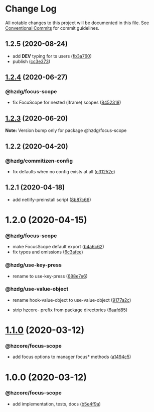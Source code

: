 # Change Log

All notable changes to this project will be documented in this file.
See [Conventional Commits](https://conventionalcommits.org) for commit guidelines.

## 1.2.5 (2020-08-24)


* add __DEV__ typing for ts users ([fb3a760](https://github.com/hzdg/hz-core/commit/fb3a760))
* publish ([cc3e373](https://github.com/hzdg/hz-core/commit/cc3e373))


## [1.2.4](https://github.com/hzdg/hz-core/compare/@hzdg/focus-scope@1.2.3...@hzdg/focus-scope@1.2.4) (2020-06-27)


### @hzdg/focus-scope

* fix FocuScope for nested (iframe) scopes ([8452318](https://github.com/hzdg/hz-core/commit/8452318))


## [1.2.3](https://github.com/hzdg/hz-core/compare/@hzdg/focus-scope@1.2.2...@hzdg/focus-scope@1.2.3) (2020-06-20)

**Note:** Version bump only for package @hzdg/focus-scope





## 1.2.2 (2020-04-20)


### @hzdg/commitizen-config

* fix defaults when no config exists at all ([c31252e](https://github.com/hzdg/hz-core/commit/c31252e))


## 1.2.1 (2020-04-18)


* add netlify-preinstall script ([8b87c66](https://github.com/hzdg/hz-core/commit/8b87c66))


# 1.2.0 (2020-04-15)


### @hzdg/focus-scope

* make FocusScope default export ([b4a6c62](https://github.com/hzdg/hz-core/commit/b4a6c62))
* fix typos and omissions ([6c3afee](https://github.com/hzdg/hz-core/commit/6c3afee))

### @hzdg/use-key-press

* rename to use-key-press ([688e7e6](https://github.com/hzdg/hz-core/commit/688e7e6))

### @hzdg/use-value-object

* rename hook-value-object to use-value-object ([9177a2c](https://github.com/hzdg/hz-core/commit/9177a2c))

* strip hzcore- prefix from package directories ([6aafd85](https://github.com/hzdg/hz-core/commit/6aafd85))


# [1.1.0](https://github.com/hzdg/hz-core/compare/@hzcore/focus-scope@1.0.0...@hzcore/focus-scope@1.1.0) (2020-03-12)


### @hzcore/focus-scope

* add focus options to manager focus* methods ([a1494c5](https://github.com/hzdg/hz-core/commit/a1494c5))


# 1.0.0 (2020-03-12)


### @hzcore/focus-scope

* add implementation, tests, docs ([b5e4f9a](https://github.com/hzdg/hz-core/commit/b5e4f9a))
